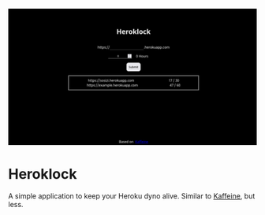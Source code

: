 ![image](https://github.com/thinkty/heroklock/blob/main/readme.png)

# Heroklock

A simple application to keep your Heroku dyno alive.
Similar to [Kaffeine](https://kaffeine.herokuapp.com/), but less.
